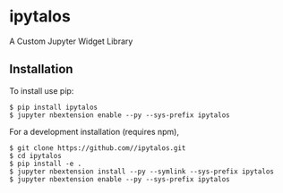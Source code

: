 ipytalos
===============================

A Custom Jupyter Widget Library

Installation
------------

To install use pip:

    $ pip install ipytalos
    $ jupyter nbextension enable --py --sys-prefix ipytalos


For a development installation (requires npm),

    $ git clone https://github.com//ipytalos.git
    $ cd ipytalos
    $ pip install -e .
    $ jupyter nbextension install --py --symlink --sys-prefix ipytalos
    $ jupyter nbextension enable --py --sys-prefix ipytalos
